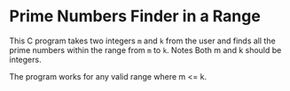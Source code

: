 # Prime Numbers Finder in a Range

This C program takes two integers `m` and `k` from the user and finds all the prime numbers within the range from `m` to `k`.
Notes
Both m and k should be integers.

The program works for any valid range where m <= k.
